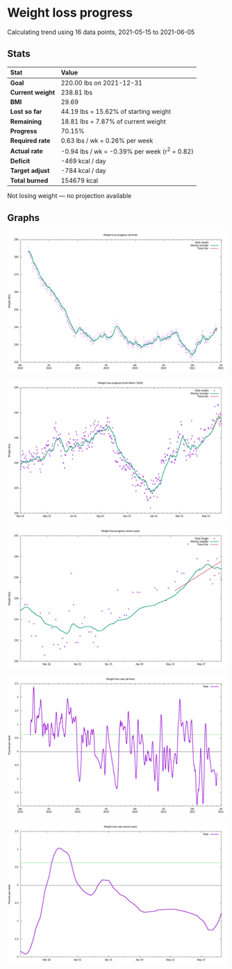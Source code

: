 # Weight loss progress

Calculating trend using 16 data points, 2021-05-15 to 2021-06-05

## Stats

Stat|Value
:-|:-
**Goal**|220.00 lbs on 2021-12-31
**Current weight**|238.81 lbs
**BMI**|29.69
**Lost so far**|44.19 lbs = 15.62% of starting weight
**Remaining**|18.81 lbs =  7.87% of current  weight
**Progress**|70.15%
**Required rate**|0.63 lbs / wk = 0.26% per week
**Actual rate**|-0.94 lbs / wk = -0.39% per week  (r<sup>2</sup> = 0.82)
**Deficit**|-469 kcal / day
**Target adjust**|-784 kcal / day
**Total burned**|154679 kcal

Not losing weight &mdash; no projection available

## Graphs

![](weight-graph-alltime.png)

![](weight-graph-covid.png)

![](weight-graph-recent.png)

![](rate-graph-alltime.png)

![](rate-graph-recent.png)

